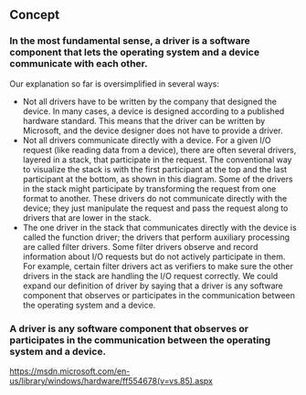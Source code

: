 ## Concept
### In the most fundamental sense, a driver is a software component that lets the operating system and a device communicate with each other.
Our explanation so far is oversimplified in several ways:
- Not all drivers have to be written by the company that designed the device. In many cases, a device is designed according to a published hardware standard. This means that the driver can be written by Microsoft, and the device designer does not have to provide a driver.
- Not all drivers communicate directly with a device. For a given I/O request (like reading data from a device), there are often several drivers, layered in a stack, that participate in the request. The conventional way to visualize the stack is with the first participant at the top and the last participant at the bottom, as shown in this diagram. Some of the drivers in the stack might participate by transforming the request from one format to another. These drivers do not communicate directly with the device; they just manipulate the request and pass the request along to drivers that are lower in the stack.
- The one driver in the stack that communicates directly with the device is called the function driver; the drivers that perform auxiliary processing are called filter drivers.
Some filter drivers observe and record information about I/O requests but do not actively participate in them. For example, certain filter drivers act as verifiers to make sure the other drivers in the stack are handling the I/O request correctly.
We could expand our definition of driver by saying that a driver is any software component that observes or participates in the communication between the operating system and a device.

### A driver is any software component that observes or participates in the communication between the operating system and a device.
https://msdn.microsoft.com/en-us/library/windows/hardware/ff554678(v=vs.85).aspx
